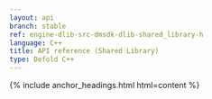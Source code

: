 ```yaml
---
layout: api
branch: stable
ref: engine-dlib-src-dmsdk-dlib-shared_library-h
language: C++
title: API reference (Shared Library)
type: Defold C++
---
```

{% include anchor_headings.html html=content %}